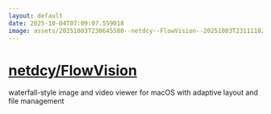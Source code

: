 ```yaml
---
layout: default
date: 2025-10-04T07:09:07.559018
image: assets/20251003T230645580--netdcy--FlowVision--20251003T231111820--cropped.png
---
```


# [netdcy/FlowVision](https://github.com/netdcy/FlowVision)

waterfall-style image and video viewer for macOS with adaptive layout and file management
